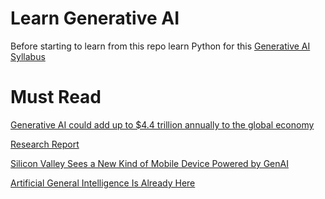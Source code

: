 # Learn Generative AI

Before starting to learn from this repo learn Python for this [Generative AI Syllabus](https://docs.google.com/document/d/1qqUy6ZBJd1ExyK_FWJt8BY-NlAFr3suBbVYYMNQ70rs/edit?usp=sharing)

# Must Read

[Generative AI could add up to $4.4 trillion annually to the global economy](https://www.zdnet.com/article/generative-ai-could-add-up-to-4-4-trillion-annually-to-global-economy/)

[Research Report](https://www.mckinsey.com/capabilities/mckinsey-digital/our-insights/the-economic-potential-of-generative-ai-the-next-productivity-frontier#key-insights)

[Silicon Valley Sees a New Kind of Mobile Device Powered by GenAI](
https://www.bloomberg.com/news/newsletters/2023-10-02/silicon-valley-sees-a-new-kind-of-mobile-device-powered-by-ai)

[Artificial General Intelligence Is Already Here](https://www.noemamag.com/artificial-general-intelligence-is-already-here/)

